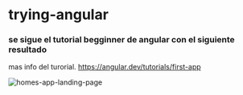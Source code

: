 # trying-angular

### se sigue el tutorial begginner de angular con el siguiente resultado

mas info del turorial. https://angular.dev/tutorials/first-app

![homes-app-landing-page](https://github.com/JuanFTamayo/Prueba-python-fastAPI/assets/88947668/7b749569-d054-4228-ab76-e41508da37b9)
